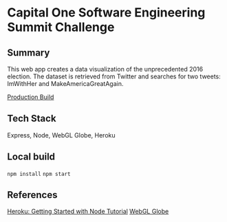 # Capital One Software Engineering Summit Challenge

## Summary

This web app creates a data visualization of the unprecedented 2016 election. The dataset is retrieved from Twitter and searches for two tweets: ImWithHer and MakeAmericaGreatAgain. 

[Production Build](https://immense-inlet-68085.herokuapp.com/)

## Tech Stack

Express, Node, WebGL Globe, Heroku

## Local build

`npm install`
`npm start`

## References

[Heroku: Getting Started with Node Tutorial](https://devcenter.heroku.com/articles/getting-started-with-nodejs#introduction)
[WebGL Globe](https://github.com/dataarts/webgl-globe)
